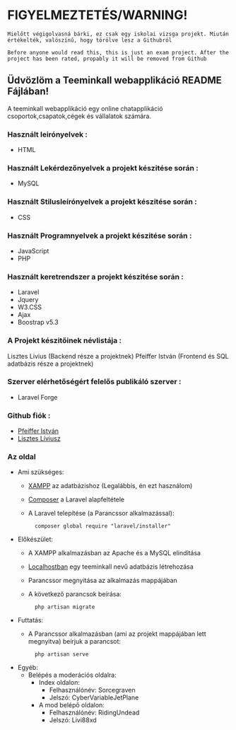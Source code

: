# FIGYELMEZTETÉS/WARNING!
    
    Mielőtt végigolvasná bárki, ez csak egy iskolai vizsga projekt. Miután értékelték, valószínű, hogy törölve lesz a Githubról

    Before anyone would read this, this is just an exam project. After the project has been rated, propably it will be removed from Github

## Üdvözlöm a Teeminkall webapplikáció README Fájlában!

A teeminkall webapplikáció egy online chatapplikáció csoportok,csapatok,cégek és vállalatok számára.

### Használt leirónyelvek :
 - HTML

### Használt Lekérdezőnyelvek a projekt készitése során :
 - MySQL

 ### Használt Stilusleírónyelvek a projekt készitése során :
 - CSS

### Használt Programnyelvek a projekt készitése során :
 - JavaScript
 - PHP

### Használt keretrendszer a projekt készitése során :
 - Laravel
 - Jquery
 - W3.CSS
 - Ajax
 - Boostrap v5.3

### A Projekt készitőinek névlistája :
 Lisztes Livius (Backend része a projektnek)
 Pfeiffer István (Frontend és SQL adatbázis része a projektnek)

### Szerver elérhetőségért felelős publikáló szerver :
- Laravel Forge

### Github fiók :
- [Pfeiffer István](https://github.com/Istvan987)
- [Lisztes Líviusz](https://github.com/RidingUndead)


### Az oldal
- Ami szükséges:
    - [XAMPP](https://www.apachefriends.org/download.html) az adatbázishoz (Legalábbis, én ezt használom)
    - [Composer](https://getcomposer.org/download/) a Laravel alapfeltétele
    - A Laravel telepítése (a Parancssor alkalmazással):

            composer global require "laravel/installer"

- Előkészület:
    - A XAMPP alkalmazásban az Apache és a MySQL elindítása
    - [Localhostban](localhost/phpmyadmin) egy teeminkall nevű adatbázis létrehozása
    - Parancssor megnyitása az alkalmazás mappájában
    - A következő parancsok beírása:

            php artisan migrate

- Futtatás:
    - A Parancssor alkalmazásban (ami az projekt mappájában lett megnyitva) beírjuk a parancsot:

            php artisan serve
- Egyéb:
    - Belépés a moderációs oldalra:
        - Index oldalon:
            - Felhasználónév: Sorcegraven
            - Jelszó: CyberVariableJetPlane
        - A mod belépő oldalon:
            - Felhasználónév: RidingUndead
            - Jelszó: Livi88xd
